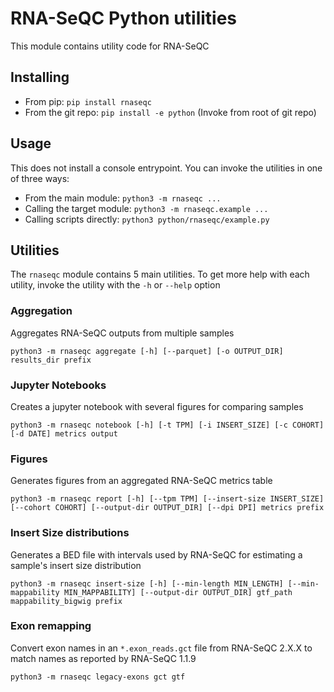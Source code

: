 # RNA-SeQC Python utilities

This module contains utility code for RNA-SeQC

## Installing

* From pip: `pip install rnaseqc`
* From the git repo: `pip install -e python` (Invoke from root of git repo)

## Usage

This does not install a console entrypoint. You can invoke the utilities in one of three ways:

* From the main module: `python3 -m rnaseqc ...`
* Calling the target module: `python3 -m rnaseqc.example ...`
* Calling scripts directly: `python3 python/rnaseqc/example.py`

## Utilities

The `rnaseqc` module contains 5 main utilities. To get more help with each utility,
invoke the utility with the `-h` or `--help` option

### Aggregation

Aggregates RNA-SeQC outputs from multiple samples

```
python3 -m rnaseqc aggregate [-h] [--parquet] [-o OUTPUT_DIR] results_dir prefix
```

### Jupyter Notebooks

Creates a jupyter notebook with several figures for comparing samples

```
python3 -m rnaseqc notebook [-h] [-t TPM] [-i INSERT_SIZE] [-c COHORT] [-d DATE] metrics output
```

### Figures

Generates figures from an aggregated RNA-SeQC metrics table

```
python3 -m rnaseqc report [-h] [--tpm TPM] [--insert-size INSERT_SIZE] [--cohort COHORT] [--output-dir OUTPUT_DIR] [--dpi DPI] metrics prefix
```

### Insert Size distributions

Generates a BED file with intervals used by RNA-SeQC for estimating a sample's insert size distribution

```
python3 -m rnaseqc insert-size [-h] [--min-length MIN_LENGTH] [--min-mappability MIN_MAPPABILITY] [--output-dir OUTPUT_DIR] gtf_path mappability_bigwig prefix
```

### Exon remapping

Convert exon names in an `*.exon_reads.gct` file from RNA-SeQC 2.X.X to match names
as reported by RNA-SeQC 1.1.9

```
python3 -m rnaseqc legacy-exons gct gtf
```
